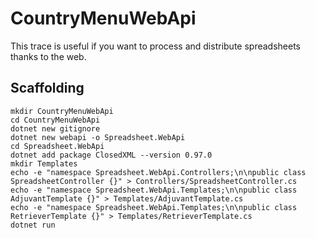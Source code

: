 # CountryMenuWebApi

This trace is useful if you want to process and distribute spreadsheets thanks to the web.

## Scaffolding

```shell
mkdir CountryMenuWebApi
cd CountryMenuWebApi
dotnet new gitignore
dotnet new webapi -o Spreadsheet.WebApi
cd Spreadsheet.WebApi
dotnet add package ClosedXML --version 0.97.0
mkdir Templates
echo -e "namespace Spreadsheet.WebApi.Controllers;\n\npublic class SpreadsheetController {}" > Controllers/SpreadsheetController.cs
echo -e "namespace Spreadsheet.WebApi.Templates;\n\npublic class AdjuvantTemplate {}" > Templates/AdjuvantTemplate.cs
echo -e "namespace Spreadsheet.WebApi.Templates;\n\npublic class RetrieverTemplate {}" > Templates/RetrieverTemplate.cs
dotnet run
```
